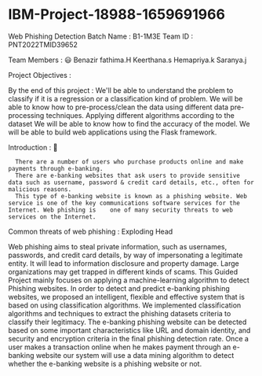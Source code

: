 # IBM-Project-18988-1659691966
Web Phishing Detection
Batch Name : B1-1M3E
Team ID : PNT2022TMID39652

Team Members : 😃
Benazir fathima.H
Keerthana.s
Hemapriya.k
Saranya.j

Project Objectives : 

By the end of this project :
     We'll be able to understand the problem to classify if it is a regression or a classification kind of problem.
     We will be able to know how to pre-process/clean the data using different data pre-processing techniques.
     Applying different algorithms according to the dataset
     We will be able to know how to find the accuracy of the model.
     We will be able to build web applications using the Flask framework.

Introduction : 🎊

      There are a number of users who purchase products online and make payments through e-banking. 
      There are e-banking websites that ask users to provide sensitive data such as username, password & credit card details, etc., often for malicious reasons.
      This type of e-banking website is known as a phishing website. Web service is one of the key communications software services for the Internet. Web phishing is    one of many security threats to web services on the Internet.

Common threats of web phishing : Exploding Head

Web phishing aims to steal private information, such as usernames, passwords, and credit card details, by way of impersonating a legitimate entity.
It will lead to information disclosure and property damage.
Large organizations may get trapped in different kinds of scams.
This Guided Project mainly focuses on applying a machine-learning algorithm to detect Phishing websites.
In order to detect and predict e-banking phishing websites, we proposed an intelligent, flexible and effective system that is based on using classification algorithms. We implemented classification algorithms and techniques to extract the phishing datasets criteria to classify their legitimacy. The e-banking phishing website can be detected based on some important characteristics like URL and domain identity, and security and encryption criteria in the final phishing detection rate. Once a user makes a transaction online when he makes payment through an e-banking website our system will use a data mining algorithm to detect whether the e-banking website is a phishing website or not.
